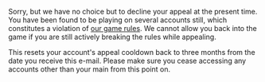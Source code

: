 Sorry, but we have no choice but to decline your appeal at the present time. You have been found to be playing on several accounts still, which constitutes a violation of [our game rules](https://osu.ppy.sh/help/wiki/Rules). We cannot allow you back into the game if you are still actively breaking the rules while appealing.

This resets your account's appeal cooldown back to three months from the date you receive this e-mail. Please make sure you cease accessing any accounts other than your main from this point on.